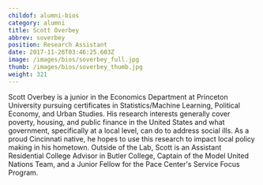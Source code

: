 ```yaml
---
childof: alumni-bios
category: alumni
title: Scott Overbey
abbrev: soverbey
position: Research Assistant
date: 2017-11-26T03:46:25.603Z
image: /images/bios/soverbey_full.jpg
thumb: /images/bios/soverbey_thumb.jpg
weight: 321
---
```

Scott Overbey is a junior in the Economics Department at Princeton University pursuing certificates in Statistics/Machine Learning, Political Economy, and Urban Studies. His research interests generally cover poverty, housing, and public finance in the United States and what government, specifically at a local level, can do to address social ills. As a proud Cincinnati native, he hopes to use this research to impact local policy making in his hometown. Outside of the Lab, Scott is an Assistant Residential College Advisor in Butler College, Captain of the Model United Nations Team, and a Junior Fellow for the Pace Center's Service Focus Program.


